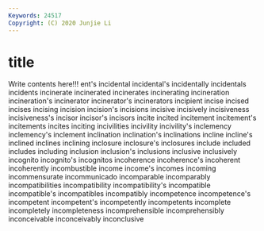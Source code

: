 ```yaml
---
Keywords: 24517
Copyright: (C) 2020 Junjie Li
---
```


# title

Write contents here!!!
ent's 
incidental 
incidental's 
incidentally 
incidentals 
incidents 
incinerate
incinerated 
incinerates 
incinerating 
incineration 
incineration's 
incinerator 
incinerator's 
incinerators 
incipient 
incise
incised 
incises 
incising 
incision 
incision's 
incisions 
incisive 
incisively 
incisiveness 
incisiveness's
incisor 
incisor's 
incisors 
incite 
incited 
incitement 
incitement's 
incitements 
incites 
inciting
incivilities 
incivility 
incivility's 
inclemency 
inclemency's 
inclement 
inclination 
inclination's 
inclinations 
incline
incline's 
inclined 
inclines 
inclining 
inclosure 
inclosure's 
inclosures 
include 
included 
includes
including 
inclusion 
inclusion's 
inclusions 
inclusive 
inclusively 
incognito 
incognito's 
incognitos 
incoherence
incoherence's 
incoherent 
incoherently 
incombustible 
income 
income's 
incomes 
incoming 
incommensurate 
incommunicado
incomparable 
incomparably 
incompatibilities 
incompatibility 
incompatibility's 
incompatible 
incompatible's 
incompatibles 
incompatibly 
incompetence
incompetence's 
incompetent 
incompetent's 
incompetently 
incompetents 
incomplete 
incompletely 
incompleteness 
incomprehensible 
incomprehensibly
inconceivable 
inconceivably 
inconclusive 
